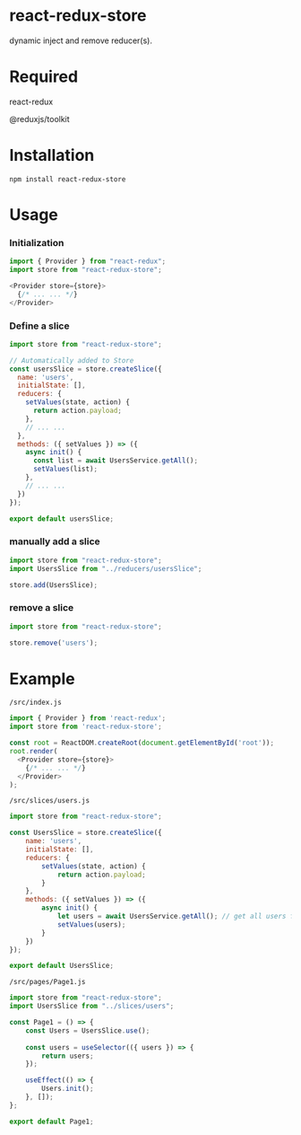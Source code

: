 # react-redux-store
dynamic inject and remove reducer(s).

# Required
react-redux

@reduxjs/toolkit

# Installation
`npm install react-redux-store`

# Usage

### Initialization
```js
import { Provider } from "react-redux";
import store from "react-redux-store";
```
```js
<Provider store={store}>
  {/* ... ... */}
</Provider>
```

### Define a slice
```js
import store from "react-redux-store";

// Automatically added to Store
const usersSlice = store.createSlice({
  name: 'users',
  initialState: [],
  reducers: {
    setValues(state, action) {
      return action.payload;
    },
    // ... ...
  },
  methods: ({ setValues }) => ({
    async init() {
      const list = await UsersService.getAll();
      setValues(list);
    },
    // ... ...
  })
});

export default usersSlice;
```


### manually add a slice
```js
import store from "react-redux-store";
import UsersSlice from "../reducers/usersSlice";

store.add(UsersSlice);
```

### remove a slice
```js
import store from "react-redux-store";

store.remove('users');
```


# Example

`/src/index.js`
```js
import { Provider } from 'react-redux';
import store from 'react-redux-store';

const root = ReactDOM.createRoot(document.getElementById('root'));
root.render(
  <Provider store={store}>
    {/* ... ... */}
  </Provider>
);
```

`/src/slices/users.js`
```js
import store from "react-redux-store";

const UsersSlice = store.createSlice({
    name: 'users',
    initialState: [],
    reducers: {
        setValues(state, action) {
            return action.payload;
        }
    },
    methods: ({ setValues }) => ({
        async init() {
            let users = await UsersService.getAll(); // get all users from server
            setValues(users);
        }
    })
});

export default UsersSlice;
```

`/src/pages/Page1.js`
```js
import store from "react-redux-store";
import UsersSlice from "../slices/users";

const Page1 = () => {
    const Users = UsersSlice.use();
    
    const users = useSelector(({ users }) => {
        return users;
    });

    useEffect(() => {
        Users.init();
    }, []);
};

export default Page1;
```

